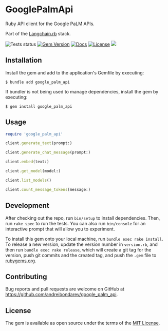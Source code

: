 # GooglePalmApi

Ruby API client for the Google PaLM APIs.

Part of the [Langchain.rb](https://github.com/andreibondarev/langchainrb) stack.

![Tests status](https://github.com/andreibondarev/google_palm_api/actions/workflows/ci.yml/badge.svg)
[![Gem Version](https://badge.fury.io/rb/google_palm_api.svg)](https://badge.fury.io/rb/google_palm_api)
[![Docs](http://img.shields.io/badge/yard-docs-blue.svg)](http://rubydoc.info/gems/google_palm_api)
[![License](https://img.shields.io/badge/license-MIT-green.svg)](https://github.com/andreibondarev/google_palm_api/blob/main/LICENSE.txt)
[![](https://dcbadge.vercel.app/api/server/WDARp7J2n8?compact=true&style=flat)](https://discord.gg/WDARp7J2n8)


## Installation

Install the gem and add to the application's Gemfile by executing:

    $ bundle add google_palm_api

If bundler is not being used to manage dependencies, install the gem by executing:

    $ gem install google_palm_api

## Usage

```ruby
require 'google_palm_api'
```
```ruby
client.generate_text(prompt:)
```
```ruby
client.generate_chat_message(prompt:)
```
```ruby
client.embed(text:)
```
```ruby
client.get_model(model:)
```
```ruby
client.list_models()
```
```ruby
client.count_message_tokens(message:)
```
## Development

After checking out the repo, run `bin/setup` to install dependencies. Then, run `rake spec` to run the tests. You can also run `bin/console` for an interactive prompt that will allow you to experiment.

To install this gem onto your local machine, run `bundle exec rake install`. To release a new version, update the version number in `version.rb`, and then run `bundle exec rake release`, which will create a git tag for the version, push git commits and the created tag, and push the `.gem` file to [rubygems.org](https://rubygems.org).

## Contributing

Bug reports and pull requests are welcome on GitHub at https://github.com/andreibondarev/google_palm_api.

## License

The gem is available as open source under the terms of the [MIT License](https://opensource.org/licenses/MIT).
